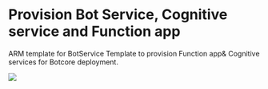 # Provision Bot Service, Cognitive service and Function app
ARM template for BotService 
Template to provision Function app& Cognitive services for Botcore deployment.

<a href="https://portal.azure.com/#create/Microsoft.Template/uri/https%3A%2F%2Fraw.githubusercontent.com%2FAcuvateSoftware%2FBotCore-ARM-BotService%2Fmaster%2Fazuredeploy.json" target="_blank">
    <img src="http://azuredeploy.net/deploybutton.png"/>
</a> 
